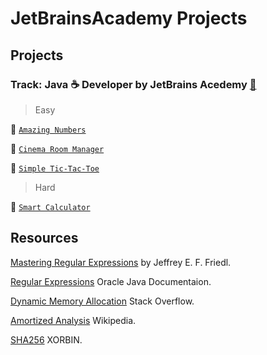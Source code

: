 # JetBrainsAcademy Projects

## Projects

### Track: Java :coffee: Developer by JetBrains Acedemy [:rocket:](https://hyperskill.org/tracks/1)

> Easy

:link: [`Amazing Numbers`](https://hyperskill.org/projects/184?track=1)

:link: [`Cinema Room Manager`](https://github.com/Sanju525/JetBrainsAcademy/tree/main/Cinema%20Room%20Manager/Cinema%20Room%20Manager/task/src/cinema)

:link: [`Simple Tic-Tac-Toe`](https://github.com/Sanju525/JetBrainsAcademy/tree/main/Simple%20Tic-Tac-Toe/Simple%20Tic-Tac-Toe/task/src/tictactoe)

> Hard

:link: [`Smart Calculator`](https://github.com/Sanju525/JetBrainsAcademy/tree/main/Smart%20Calculator/Smart%20Calculator/task/src/calculator)

## Resources
[Mastering Regular Expressions](http://www.amazon.com/exec/obidos/ASIN/0596002890/javasoftsunmicroA) by Jeffrey E. F. Friedl.

[Regular Expressions](https://docs.oracle.com/javase/tutorial/essential/regex/index.html) Oracle Java Documentaion.

[Dynamic Memory Allocation](https://stackoverflow.com/questions/1100311/what-is-the-ideal-growth-rate-for-a-dynamically-allocated-array) Stack Overflow.

[Amortized Analysis](https://en.wikipedia.org/wiki/Amortized_analysis) Wikipedia.

[SHA256](https://xorbin.com/tools/sha256-hash-calculator) XORBIN.
